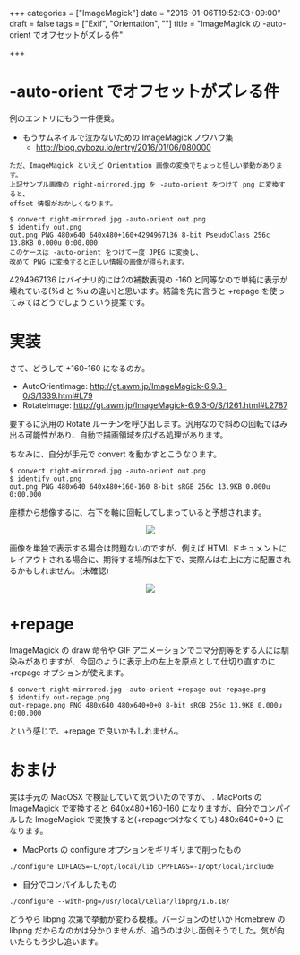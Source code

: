+++
categories = ["ImageMagick"]
date = "2016-01-06T19:52:03+09:00"
draft = false
tags = ["Exif", "Orientation", ""]
title = "ImageMagick の -auto-orient でオフセットがズレる件"

+++

# -auto-orient でオフセットがズレる件

例のエントリにもう一件便乗。

* もうサムネイルで泣かないための ImageMagick ノウハウ集
   * http://blog.cybozu.io/entry/2016/01/06/080000

```
ただ、ImageMagick といえど Orientation 画像の変換でちょっと怪しい挙動があります。
上記サンプル画像の right-mirrored.jpg を -auto-orient をつけて png に変換すると、
offset 情報がおかしくなります。

$ convert right-mirrored.jpg -auto-orient out.png
$ identify out.png
out.png PNG 480x640 640x480+160+4294967136 8-bit PseudoClass 256c 13.8KB 0.000u 0:00.000
このケースは -auto-orient をつけて一度 JPEG に変換し、
改めて PNG に変換すると正しい情報の画像が得られます。
```

4294967136 はバイナリ的には2の補数表現の -160 と同等なので単純に表示が壊れている(%d と %u の違い)と思います。結論を先に言うと +repage を使ってみてはどうでしょうという提案です。

# 実装

さて、どうして +160-160 になるのか。

 * AutoOrientImage: http://gt.awm.jp/ImageMagick-6.9.3-0/S/1339.html#L79
 * RotateImage: http://gt.awm.jp/ImageMagick-6.9.3-0/S/1261.html#L2787

要するに汎用の Rotate ルーチンを呼び出します。汎用なので斜めの回転ではみ出る可能性があり、自動で描画領域を広げる処理があります。

ちなみに、自分が手元で convert を動かすとこうなります。

```
$ convert right-mirrored.jpg -auto-orient out.png
$ identify out.png
out.png PNG 480x640 640x480+160-160 8-bit sRGB 256c 13.9KB 0.000u 0:00.000
```

座標から想像するに、右下を軸に回転してしまっていると予想されます。

<center> <img src="/2016/01/06/1.jpg" /> </center>

画像を単独で表示する場合は問題ないのですが、例えば HTML ドキュメントにレイアウトされる場合に、期待する場所は左下で、実際んは右上に方に配置されるかもしれません。(未確認)

<center> <img src="/2016/01/06/2.jpg" /> </center>

# +repage

ImageMagick の draw 命令や GIF アニメーションでコマ分割等をする人には馴染みがありますが、今回のように表示上の左上を原点として仕切り直すのに +repage オプションが使えます。

```
$ convert right-mirrored.jpg -auto-orient +repage out-repage.png
$ identify out-repage.png
out-repage.png PNG 480x640 480x640+0+0 8-bit sRGB 256c 13.9KB 0.000u 0:00.000
```

という感じで、+repage で良いかもしれません。

# おまけ

実は手元の MacOSX で検証していて気づいたのですが、 . MacPorts の ImageMagick で変換すると 640x480+160-160 になりますが、自分でコンパイルした ImageMagick で変換すると(+repageつけなくても) 480x640+0+0 になります。

* MacPorts の configure オプションをギリギリまで削ったもの

```
./configure LDFLAGS=-L/opt/local/lib CPPFLAGS=-I/opt/local/include
```

* 自分でコンパイルしたもの
```
./configure --with-png=/usr/local/Cellar/libpng/1.6.18/
```

どうやら libpng 次第で挙動が変わる模様。バージョンのせいか Homebrew の libpng だからなのかは分かりませんが、追うのは少し面倒そうでした。気が向いたらもう少し追います。


